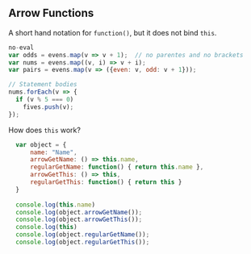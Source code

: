 
## Arrow Functions

A short hand notation for `function()`, but it does not bind `this`.

```javascript
no-eval
var odds = evens.map(v => v + 1);  // no parentes and no brackets
var nums = evens.map((v, i) => v + i);
var pairs = evens.map(v => ({even: v, odd: v + 1}));

// Statement bodies
nums.forEach(v => {
  if (v % 5 === 0)
    fives.push(v);
});
```

How does `this` work?


```javascript 
  var object = {
      name: "Name", 
      arrowGetName: () => this.name,
      regularGetName: function() { return this.name },
      arrowGetThis: () => this,
      regularGetThis: function() { return this }
  }
  
  console.log(this.name)
  console.log(object.arrowGetName());
  console.log(object.arrowGetThis());
  console.log(this)
  console.log(object.regularGetName());
  console.log(object.regularGetThis());
```